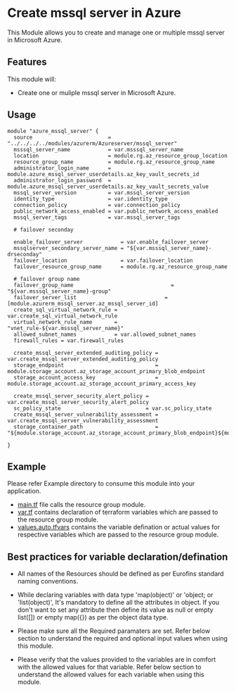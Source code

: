 # Create mssql server in Azure
This Module allows you to create and manage one or multiple mssql server in Microsoft Azure.

## Features
This module will:

- Create one or muliple mssql server in Microsoft Azure.

## Usage
```hcl
module "azure_mssql_server" {
  source                        = "../../../../modules/azurerm/Azureserver/mssql_server"
  msssql_server_name            = var.msssql_server_name
  location                      = module.rg.az_resource_group_location
  resource_group_name           = module.rg.az_resource_group_name
  administrator_login_name      = module.azure_mssql_server_userdetails.az_key_vault_secrets_id
  administrator_login_password  = module.azure_mssql_server_userdetails.az_key_vault_secrets_value
  mssql_server_version          = var.mssql_server_version
  identity_type                 = var.identity_type
  connection_policy             = var.connection_policy
  public_network_access_enabled = var.public_network_access_enabled
  mssql_server_tags             = var.mssql_server_tags

  # failover seconday 

  enable_failover_server            = var.enable_failover_server
  mssqlserver_secondary_server_name = "${var.msssql_server_name}-drseconday"
  failover_location                 = var.failover_location
  failover_resource_group_name      = module.rg.az_resource_group_name

  # failover group name
  failover_group_name                               = "${var.msssql_server_name}-group"
  failover_server_list                            = [module.azurerm_mssql_server.az_mssql_server_id]
  create_sql_virtual_network_rule = var.create_sql_virtual_network_rule
  virtual_network_rule_name       = "vnet_rule-${var.msssql_server_name}"
  allowed_subnet_names            = var.allowed_subnet_names
  firewall_rules = var.firewall_rules

  create_mssql_server_extended_auditing_policy = var.create_mssql_server_extended_auditing_policy
  storage_endpoint                             = module.storage_account.az_storage_account_primary_blob_endpoint
  storage_account_access_key                   = module.storage_account.az_storage_account_primary_access_key

  create_mssql_server_security_alert_policy = var.create_mssql_server_security_alert_policy
  sc_policy_state                           = var.sc_policy_state
  create_mssql_server_vulnerability_assessment = var.create_mssql_server_vulnerability_assessment
  storage_container_path                       = "${module.storage_account.az_storage_account_primary_blob_endpoint}${module.storage_account.az_storage_account_name}/"

}
```

## Example 
Please refer Example directory to consume this module into your application.

- [main.tf](./main.tf) file calls the resource group module.
- [var.tf](./var.tf) contains declaration of terraform variables which are passed to the resource group module.
- [values.auto.tfvars](./values.auto.tfvars) contains the variable defination or actual values for respective variables which are passed to the resource group module.

## Best practices for variable declaration/defination
- All names of the Resources should be defined as per Eurofins standard naming conventions.

- While declaring variables with data type 'map(object)' or 'object; or 'list(object)', It's mandatory to define all the attributes in object. If you don't want to set any attribute then define its value as null or empty list([]) or empty map({}) as per the object data type.

- Please make sure all the Required paramaters are set. Refer below section to understand the required and optional input values when using this module.

- Please verify that the values provided to the variables are in comfort with the allowed values for that variable. Refer below section to understand the allowed values for each variable when using this module.

